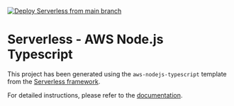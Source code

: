 [![Deploy Serverless from main branch](https://github.com/nodm/snitch/actions/workflows/main.yml/badge.svg?branch=main)](https://github.com/nodm/snitch/actions/workflows/main.yml)

# Serverless - AWS Node.js Typescript

This project has been generated using the `aws-nodejs-typescript` template from the [Serverless framework](https://www.serverless.com/).

For detailed instructions, please refer to the [documentation](https://www.serverless.com/framework/docs/providers/aws/).

